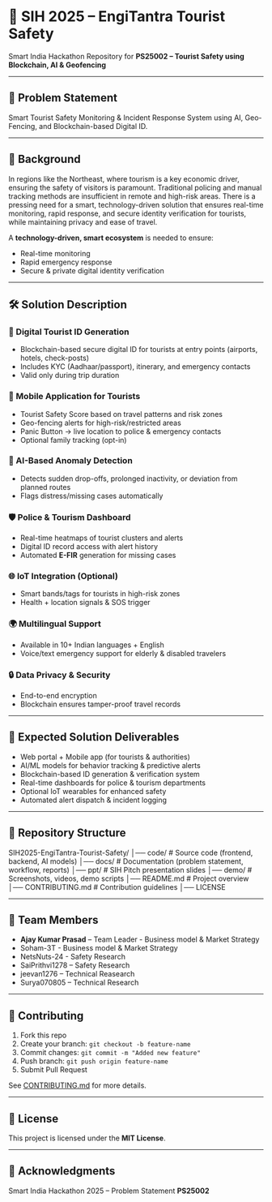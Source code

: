 # 🚨 SIH 2025 – EngiTantra Tourist Safety  

Smart India Hackathon Repository for **PS25002 – Tourist Safety using Blockchain, AI & Geofencing**  

---

## 📌 Problem Statement  
Smart Tourist Safety Monitoring & Incident Response System using AI, Geo-Fencing, and Blockchain-based Digital ID.  

---

## 📖 Background  
In regions like the Northeast, where tourism is a key economic driver, ensuring the safety of visitors is paramount. Traditional policing and manual tracking methods are insufficient in remote and high-risk areas. There is a pressing need for a smart, technology-driven solution that ensures real-time monitoring, rapid response, and secure identity verification for tourists, while maintaining privacy and ease of travel.

A **technology-driven, smart ecosystem** is needed to ensure:  
- Real-time monitoring  
- Rapid emergency response  
- Secure & private digital identity verification  

---

## 🛠️ Solution Description  

### 🔑 Digital Tourist ID Generation  
- Blockchain-based secure digital ID for tourists at entry points (airports, hotels, check-posts)  
- Includes KYC (Aadhaar/passport), itinerary, and emergency contacts  
- Valid only during trip duration  

### 📱 Mobile Application for Tourists  
- Tourist Safety Score based on travel patterns and risk zones  
- Geo-fencing alerts for high-risk/restricted areas  
- Panic Button → live location to police & emergency contacts  
- Optional family tracking (opt-in)  

### 🤖 AI-Based Anomaly Detection  
- Detects sudden drop-offs, prolonged inactivity, or deviation from planned routes  
- Flags distress/missing cases automatically  

### 🛡️ Police & Tourism Dashboard  
- Real-time heatmaps of tourist clusters and alerts  
- Digital ID record access with alert history  
- Automated **E-FIR** generation for missing cases  

### 🌐 IoT Integration (Optional)  
- Smart bands/tags for tourists in high-risk zones  
- Health + location signals & SOS trigger  

### 🌍 Multilingual Support  
- Available in 10+ Indian languages + English  
- Voice/text emergency support for elderly & disabled travelers  

### 🔒 Data Privacy & Security  
- End-to-end encryption  
- Blockchain ensures tamper-proof travel records  

---

## 🎯 Expected Solution Deliverables  
- Web portal + Mobile app (for tourists & authorities)  
- AI/ML models for behavior tracking & predictive alerts  
- Blockchain-based ID generation & verification system  
- Real-time dashboards for police & tourism departments  
- Optional IoT wearables for enhanced safety  
- Automated alert dispatch & incident logging  

---

## 📂 Repository Structure  

SIH2025-EngiTantra-Tourist-Safety/
│── code/ # Source code (frontend, backend, AI models)
│── docs/ # Documentation (problem statement, workflow, reports)
│── ppt/ # SIH Pitch presentation slides
│── demo/ # Screenshots, videos, demo scripts
│── README.md # Project overview
│── CONTRIBUTING.md # Contribution guidelines
│── LICENSE


---

## 👥 Team Members  
- **Ajay Kumar Prasad** – Team Leader - Business model & Market Strategy
- Soham-3T - Business model & Market Strategy
- NetsNuts-24 - Safety Research
- SaiPrithvi1278 – Safety Research
- jeevan1276 – Technical Reasearch
- Surya070805 –  Technical Research 

---

## 🤝 Contributing  
1. Fork this repo  
2. Create your branch: `git checkout -b feature-name`  
3. Commit changes: `git commit -m "Added new feature"`  
4. Push branch: `git push origin feature-name`  
5. Submit Pull Request  

See [CONTRIBUTING.md](CONTRIBUTING.md) for more details.  

---

## 📜 License  
This project is licensed under the **MIT License**.  

---

## 🚀 Acknowledgments  
Smart India Hackathon 2025 – Problem Statement **PS25002**  
